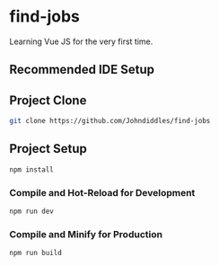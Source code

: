 # find-jobs

Learning Vue JS for the very first time.

## Recommended IDE Setup

## Project Clone

```sh
git clone https://github.com/Johndiddles/find-jobs
```

## Project Setup

```sh
npm install
```

### Compile and Hot-Reload for Development

```sh
npm run dev
```

### Compile and Minify for Production

```sh
npm run build
```
